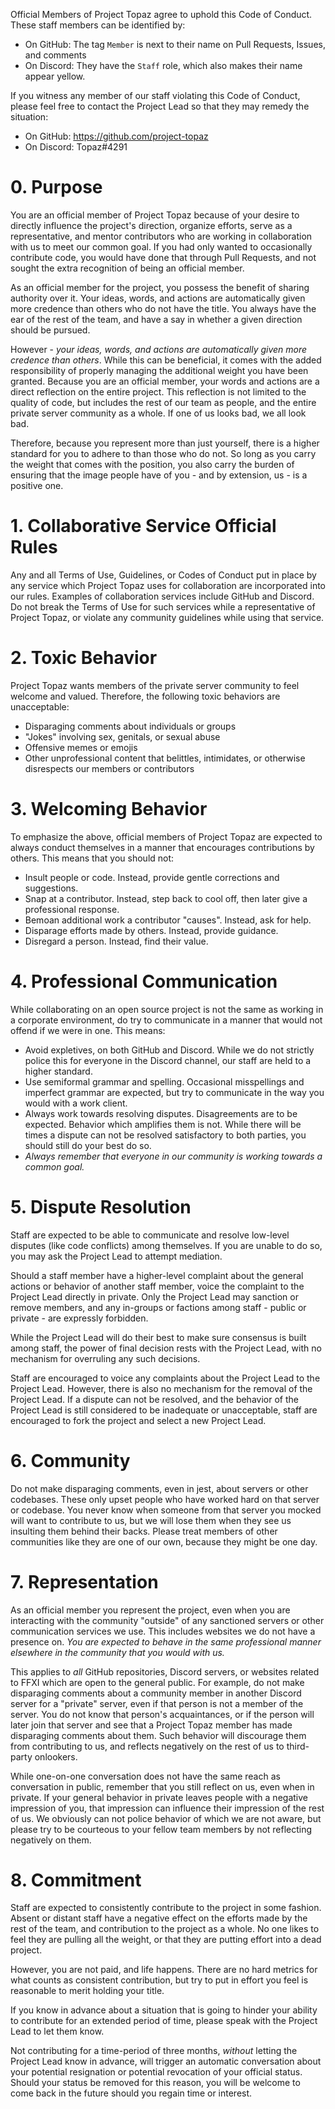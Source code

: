 Official Members of Project Topaz agree to uphold this Code of Conduct. These staff members can be identified by:
- On GitHub: The tag `Member` is next to their name on Pull Requests, Issues, and comments
- On Discord: They have the `Staff` role, which also makes their name appear yellow.

If you witness any member of our staff violating this Code of Conduct, please feel free to contact the Project Lead so that they may remedy the situation:
- On GitHub: https://github.com/project-topaz
- On Discord: Topaz#4291

# 0. Purpose
You are an official member of Project Topaz because of your desire to directly influence the project's direction, organize efforts, serve as a representative, and mentor contributors who are working in collaboration with us to meet our common goal. If you had only wanted to occasionally contribute code, you would have done that through Pull Requests, and not sought the extra recognition of being an official member.

As an official member for the project, you possess the benefit of sharing authority over it. Your ideas, words, and actions are automatically given more credence than others who do not have the title. You always have the ear of the rest of the team, and have a say in whether a given direction should be pursued.

However - _your ideas, words, and actions are automatically given more credence than others_. While this can be beneficial, it comes with the added responsibility of properly managing the additional weight you have been granted. Because you are an official member, your words and actions are a direct reflection on the entire project. This reflection is not limited to the quality of code, but includes the rest of our team as people, and the entire private server community as a whole. If one of us looks bad, we all look bad.

Therefore, because you represent more than just yourself, there is a higher standard for you to adhere to than those who do not. So long as you carry the weight that comes with the position, you also carry the burden of ensuring that the image people have of you - and by extension, us - is a positive one.

# 1. Collaborative Service Official Rules
Any and all Terms of Use, Guidelines, or Codes of Conduct put in place by any service which Project Topaz uses for collaboration are incorporated into our rules. Examples of collaboration services include GitHub and Discord. Do not break the Terms of Use for such services while a representative of Project Topaz, or violate any community guidelines while using that service.

# 2. Toxic Behavior
Project Topaz wants members of the private server community to feel welcome and valued. Therefore, the following toxic behaviors are unacceptable:

- Disparaging comments about individuals or groups
- "Jokes" involving sex, genitals, or sexual abuse
- Offensive memes or emojis
- Other unprofessional content that belittles, intimidates, or otherwise disrespects our members or contributors

# 3. Welcoming Behavior
To emphasize the above, official members of Project Topaz are expected to always conduct themselves in a manner that encourages contributions by others. This means that you should not:

- Insult people or code. Instead, provide gentle corrections and suggestions.
- Snap at a contributor. Instead, step back to cool off, then later give a professional response.
- Bemoan additional work a contributor "causes". Instead, ask for help.
- Disparage efforts made by others. Instead, provide guidance.
- Disregard a person. Instead, find their value.

# 4. Professional Communication
While collaborating on an open source project is not the same as working in a corporate environment, do try to communicate in a manner that would not offend if we were in one. This means:

- Avoid expletives, on both GitHub and Discord. While we do not strictly police this for everyone in the Discord channel, our staff are held to a higher standard.
- Use semiformal grammar and spelling. Occasional misspellings and imperfect grammar are expected, but try to communicate in the way you would with a work client.
- Always work towards resolving disputes. Disagreements are to be expected. Behavior which amplifies them is not. While there will be times a dispute can not be resolved satisfactory to both parties, you should still do your best do so.
- _Always remember that everyone in our community is working towards a common goal._

# 5. Dispute Resolution
Staff are expected to be able to communicate and resolve low-level disputes (like code conflicts) among themselves. If you are unable to do so, you may ask the Project Lead to attempt mediation.

Should a staff member have a higher-level complaint about the general actions or behavior of another staff member, voice the complaint to the Project Lead directly in private. Only the Project Lead may sanction or remove members, and any in-groups or factions among staff - public or private - are expressly forbidden.

While the Project Lead will do their best to make sure consensus is built among staff, the power of final decision rests with the Project Lead, with no mechanism for overruling any such decisions. 

Staff are encouraged to voice any complaints about the Project Lead to the Project Lead. However, there is also no mechanism for the removal of the Project Lead. If a dispute can not be resolved, and the behavior of the Project Lead is still considered to be inadequate or unacceptable, staff are encouraged to fork the project and select a new Project Lead.

# 6. Community
Do not make disparaging comments, even in jest, about servers or other codebases. These only upset people who have worked hard on that server or codebase. You never know when someone from that server you mocked will want to contribute to us, but we will lose them when they see us insulting them behind their backs. Please treat members of other communities like they are one of our own, because they might be one day.

# 7. Representation
As an official member you represent the project, even when you are interacting with the community "outside" of any sanctioned servers or other communication services we use. This includes websites we do not have a presence on. *_You are expected to behave in the same professional manner elsewhere in the community that you would with us._*

This applies to _all_ GitHub repositories, Discord servers, or websites related to FFXI which are open to the general public. For example, do not make disparaging comments about a community member in another Discord server for a "private" server, even if that person is not a member of the server. You do not know that person's acquaintances, or if the person will later join that server and see that a Project Topaz member has made disparaging comments about them. Such behavior will discourage them from contributing to us, and reflects negatively on the rest of us to third-party onlookers.

While one-on-one conversation does not have the same reach as conversation in public, remember that you still reflect on us, even when in private. If your general behavior in private leaves people with a negative impression of you, that impression can influence their impression of the rest of us. We obviously can not police behavior of which we are not aware, but please try to be courteous to your fellow team members by not reflecting negatively on them.

# 8. Commitment
Staff are expected to consistently contribute to the project in some fashion. Absent or distant staff have a negative effect on the efforts made by the rest of the team, and contribution to the project as a whole. No one likes to feel they are pulling all the weight, or that they are putting effort into a dead project.

However, you are not paid, and life happens. There are no hard metrics for what counts as consistent contribution, but try to put in effort you feel is reasonable to merit holding your title.

If you know in advance about a situation that is going to hinder your ability to contribute for an extended period of time, please speak with the Project Lead to let them know.

Not contributing for a time-period of three months, _without_ letting the Project Lead know in advance, will trigger an automatic conversation about your potential resignation or potential revocation of your official status. Should your status be removed for this reason, you will be welcome to come back in the future should you regain time or interest.